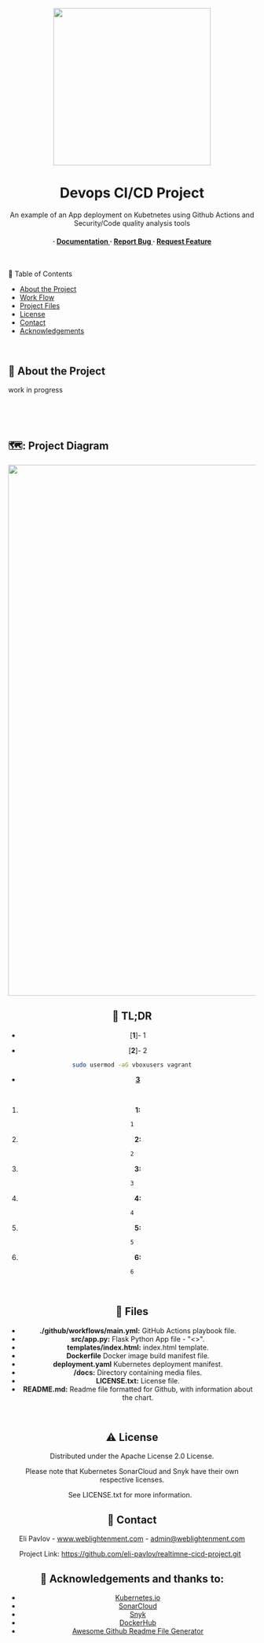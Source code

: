 <div align='center'>
<img src= "https://github.com/eli-pavlov/realtime-cicd-project/blob/master/docs/rtpr" width=320 />
<h1> Devops CI/CD Project</h1>
 
<p>  An example of an App deployment on Kubetnetes using Github Actions and Security/Code quality analysis tools </p>

<h4> <span> · </span> <a href="https://github.com/eli-pavlov/kubernetes-vagrant-EZ/blob/master/README.md"> Documentation </a> <span> · </span> <a href="https://github.com/eli-pavlov/helm-wordpress-mariadb/issues"> Report Bug </a> <span> · </span> <a href="https://github.com/eli-pavlov/kubernetes-vagrant-EZ/issues"> Request Feature </a> </h4>

$~~$
</div>

 :notebook_with_decorative_cover: Table of Contents

- [About the Project](#star2-about-the-project)
- [Work Flow](#rocket-tldr)
- [Project Files](#open_file_folder-files)
- [License](#warning-license)
- [Contact](#handshake-contact)
- [Acknowledgements](#gem-acknowledgements)


$~~$


## :star2: About the Project

 work in progress

$~~$

$~$

## 🗺️: Project Diagram
<div align='center'>
<img src= "https://github.com/eli-pavlov/realtime-cicd-project/blob/master/docs/rtproject-diagram.png" width=1080 />

## :rocket: TL;DR


- [**1**]- 1

- [**2**]- 2
```bash
sudo usermod -aG vboxusers vagrant
```

- [**3**](https://git-scm.com/downloads)

  
$~~$


1. **1:**
```bash
1
```
2. **2:**
```bash
2
```
3. **3:**
```bash
3
```
4. **4:**
```bash
4
```
5. **5:**
```bash
5
```
6. **6:**
```bash
6
```

$~$

## :open_file_folder: Files

- **./github/workflows/main.yml:** GitHub Actions playbook file.
- **src/app.py:** Flask Python App file - "<<Compliment generator>>".
- **templates/index.html:** index.html template.
- **Dockerfile** Docker image build manifest file.
- **deployment.yaml** Kubernetes deployment manifest.
- **/docs:** Directory containing media files.
- **LICENSE.txt:** License file.
- **README.md:** Readme file formatted for Github, with information about the chart.


$~$


## :warning: License

Distributed under the Apache License 2.0 License.

Please note that Kubernetes SonarCloud and Snyk have their own respective licenses. 

See LICENSE.txt for more information.
$~$

## :handshake: Contact

Eli Pavlov - www.weblightenment.com - admin@weblightenment.com

Project Link: https://github.com/eli-pavlov/realtimne-cicd-project.git
$~$

## :gem: Acknowledgements and thanks to:
- [Kubernetes.io](https://kubernetes.io/docs)
- [SonarCloud](https://www.sonarcloud.io)
- [Snyk](https://www.snyk.io)
- [DockerHub](https://hub.docker.com)
- [Awesome Github Readme File Generator](https://www.genreadme.cloud/)
